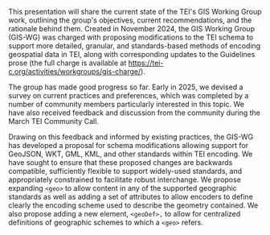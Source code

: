 This presentation will share the current state of the TEI's GIS Working Group work, outlining the group's objectives, 
current recommendations, and the rationale behind them. Created in November 2024, the GIS Working Group (GIS-WG) was charged with
proposing modifications to the TEI schema to support more detailed,
granular, and standards-based methods of encoding geospatial data in
TEI, along with corresponding updates to the Guidelines prose (the full
charge is available at
https://tei-c.org/activities/workgroups/gis-charge/).

The group has made good progress so far. Early in 2025, we devised a survey on current practices and preferences,
which was completed by a number of community members particularly
interested in this topic. We have also received feedback and discussion from the community during the March TEI Community Call. 

Drawing on this feedback and informed by existing practices, the GIS-WG has developed a proposal for schema modifications allowing support for GeoJSON, WKT,
GML, KML, and other standards within TEI encoding. We have sought to ensure that these proposed changes are backwards compatible, sufficiently flexible to
support widely-used standards, and appropriately constrained to facilitate robust interchange. We propose expanding `<geo>` to allow content in any
of the supported geographic standards as well as adding a set of attributes to allow encoders to define clearly the encoding scheme 
used to describe the geometry contained. We also propose adding a new element, `<geoDef>,` to allow for centralized definitions of geographic schemes to which a `<geo>` refers.



